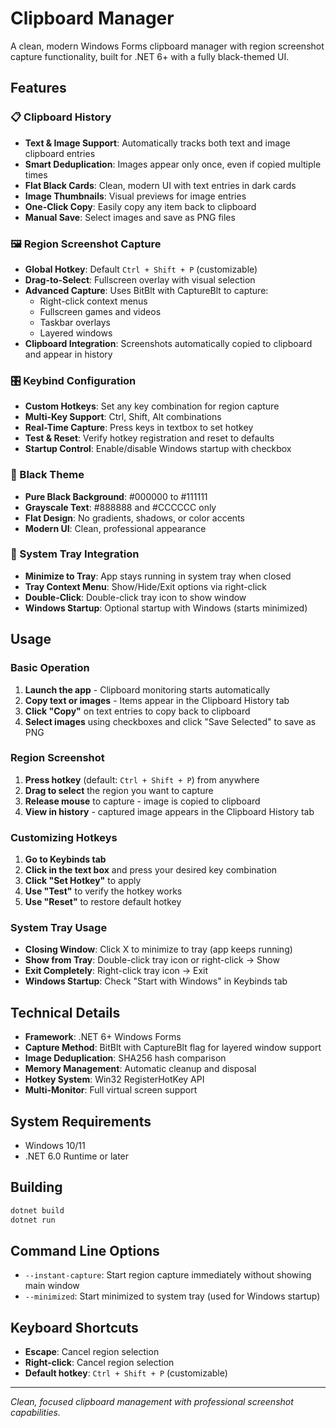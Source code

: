 # Clipboard Manager

A clean, modern Windows Forms clipboard manager with region screenshot capture functionality, built for .NET 6+ with a fully black-themed UI.

## Features

### 📋 Clipboard History
- **Text & Image Support**: Automatically tracks both text and image clipboard entries
- **Smart Deduplication**: Images appear only once, even if copied multiple times
- **Flat Black Cards**: Clean, modern UI with text entries in dark cards
- **Image Thumbnails**: Visual previews for image entries
- **One-Click Copy**: Easily copy any item back to clipboard
- **Manual Save**: Select images and save as PNG files

### 🖼️ Region Screenshot Capture
- **Global Hotkey**: Default `Ctrl + Shift + P` (customizable)
- **Drag-to-Select**: Fullscreen overlay with visual selection
- **Advanced Capture**: Uses BitBlt with CaptureBlt to capture:
  - Right-click context menus
  - Fullscreen games and videos
  - Taskbar overlays
  - Layered windows
- **Clipboard Integration**: Screenshots automatically copied to clipboard and appear in history

### 🎛️ Keybind Configuration
- **Custom Hotkeys**: Set any key combination for region capture
- **Multi-Key Support**: Ctrl, Shift, Alt combinations
- **Real-Time Capture**: Press keys in textbox to set hotkey
- **Test & Reset**: Verify hotkey registration and reset to defaults
- **Startup Control**: Enable/disable Windows startup with checkbox

### 🎨 Black Theme
- **Pure Black Background**: #000000 to #111111
- **Grayscale Text**: #888888 and #CCCCCC only
- **Flat Design**: No gradients, shadows, or color accents
- **Modern UI**: Clean, professional appearance

### 🔧 System Tray Integration
- **Minimize to Tray**: App stays running in system tray when closed
- **Tray Context Menu**: Show/Hide/Exit options via right-click
- **Double-Click**: Double-click tray icon to show window
- **Windows Startup**: Optional startup with Windows (starts minimized)

## Usage

### Basic Operation
1. **Launch the app** - Clipboard monitoring starts automatically
2. **Copy text or images** - Items appear in the Clipboard History tab
3. **Click "Copy"** on text entries to copy back to clipboard
4. **Select images** using checkboxes and click "Save Selected" to save as PNG

### Region Screenshot
1. **Press hotkey** (default: `Ctrl + Shift + P`) from anywhere
2. **Drag to select** the region you want to capture
3. **Release mouse** to capture - image is copied to clipboard
4. **View in history** - captured image appears in the Clipboard History tab

### Customizing Hotkeys
1. **Go to Keybinds tab**
2. **Click in the text box** and press your desired key combination
3. **Click "Set Hotkey"** to apply
4. **Use "Test"** to verify the hotkey works
5. **Use "Reset"** to restore default hotkey

### System Tray Usage
- **Closing Window**: Click X to minimize to tray (app keeps running)
- **Show from Tray**: Double-click tray icon or right-click → Show
- **Exit Completely**: Right-click tray icon → Exit
- **Windows Startup**: Check "Start with Windows" in Keybinds tab

## Technical Details

- **Framework**: .NET 6+ Windows Forms
- **Capture Method**: BitBlt with CaptureBlt flag for layered window support
- **Image Deduplication**: SHA256 hash comparison
- **Memory Management**: Automatic cleanup and disposal
- **Hotkey System**: Win32 RegisterHotKey API
- **Multi-Monitor**: Full virtual screen support

## System Requirements

- Windows 10/11
- .NET 6.0 Runtime or later

## Building

```bash
dotnet build
dotnet run
```

## Command Line Options

- `--instant-capture`: Start region capture immediately without showing main window
- `--minimized`: Start minimized to system tray (used for Windows startup)

## Keyboard Shortcuts

- **Escape**: Cancel region selection
- **Right-click**: Cancel region selection
- **Default hotkey**: `Ctrl + Shift + P` (customizable)

---

*Clean, focused clipboard management with professional screenshot capabilities.* 
